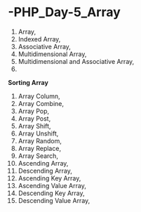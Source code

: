 # -PHP_Day-5_Array
1. Array, 
2. Indexed Array, 
3. Associative Array, 
4. Multidimensional Array, 
5. Multidimensional and Associative Array, 
6. 
**Sorting Array**
1. Array Column, 
2. Array Combine, 
3. Array Pop, 
4. Array Post, 
5. Array Shift, 
6. Array Unshift, 
7. Array Random, 
8. Array Replace, 
9. Array Search, 
10. Ascending Array, 
11. Descending Array, 
12. Ascending Key Array, 
13. Ascending Value Array, 
14. Descending Key Array, 
15. Descending Value Array, 

